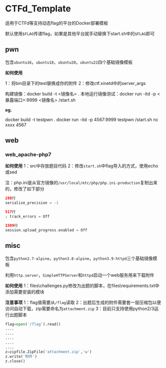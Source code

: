 # CTFd_Template

适用于CTFd等支持动态flag的平台的Docker部署模板

默认使用`$FLAG`传递flag，如果是其他平台就手动替换下start.sh中的`$FLAG`即可

## pwn

包含`ubuntu16`，`ubuntu18`，`ubuntu20`，`ubuntu22`四个基础镜像模板

**如何使用**

1：将bin目录下的test替换成你的附件
2：修改ctf.xinetd中的server_args


构建镜像：docker build -t <镜像名> .
本地运行镜像测试：docker run -itd -p <暴露端口>:9999 <镜像名> /start.sh


**eg.**

docker build -t testpwn .
docker run -itd -p 4567:9999 testpwn /start.sh
nc xxxx 4567


## web

### web_apache-php7

**如何使用**
1：src中存放题目代码
2：修改`start.sh`中flag导入的方式，使用echo或sed

注：php.ini是从官方镜像的`/usr/local/etc/php/php.ini-production`复制出来的，修改了如下部分

```php
288行
serialize_precision = -1

517行
; track_errors = Off

1509行
session.upload_progress.enabled = Off
```





## misc

包含`python2.7-alpine`，`python3.8-alpine`，`python3.9-httpd`三个基础镜像模板

利用`http.server`，`SimpleHTTPServer`和`httpd`启动一个web服务用来下载附件


**如何使用**
1：files\challenges.py修改为出题的脚本，在files\requirements.txt中添加需要安装的模块


**注意事项**
1：flag值需要从`/flag`读取
2：出题后生成的附件需要套一层压缩包以便访问自动下载，zip需要命名为`attachment.zip`
3：目前只支持使用python2/3运行出题脚本

```python
flag=open('/flag').read()
....
....
....
....
....
z=zipfile.ZipFile('attachment.zip','w')
z.write('附件')
z.close()

```




